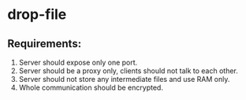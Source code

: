 # drop-file

## Requirements:
1) Server should expose only one port.
2) Server should be a proxy only, clients should not talk to each other.
3) Server should not store any intermediate files and use RAM only.
4) Whole communication should be encrypted.